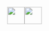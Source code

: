 <img src="https://media.giphy.com/media/vFKqnCdLPNOKc/giphy.gif" width="40" height="40" /><img src="https://media.giphy.com/media/vFKqnCdLPNOKc/giphy.gif" width="40" height="40" />

